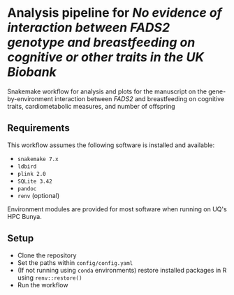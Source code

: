 # Analysis pipeline for *No evidence of interaction between FADS2 genotype and breastfeeding on cognitive or other traits in the UK Biobank*

Snakemake workflow for analysis and plots for the manuscript on the gene-by-environment interaction between *FADS2* and breastfeeding on cognitive traits, cardiometabolic measures, and number of offspring

## Requirements

This workflow assumes the following software is installed and available:
- `snakemake 7.x`
- `ldbird`
- `plink 2.0`
- `SQLite 3.42`
- `pandoc`
- `renv` (optional)

Environment modules are provided for most software when running on UQ's HPC Bunya.

## Setup

- Clone the repository
- Set the paths within `config/config.yaml`
- (If not running using `conda` environments) restore installed packages in R using `renv::restore()`
- Run the workflow
